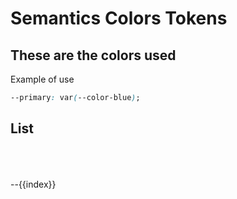 # Semantics Colors Tokens

## These are the colors used

Example of use

```css
--primary: var(--color-blue);
```

## List

<script setup lang="ts">

const themeList = {
  'primary-color': 'var(--color-blue)',
  'text-default-color': 'var(--color-white)',
  'error-color': 'var(--color-red)',
  'valid-color': 'var(--color-green)',
  'info-color': 'var(--color-orange)',
  'action-color': 'var(--action-color)',
  'icon-default-color': 'var(--color-grey-10)',
  'panel-background-header': 'var(--color-grey-60)',
  'panel-background-body': 'var(--color-grey-50)',
  'panel-background-separator': 'var(--color-grey-20)',
  'panel-background-alternative': 'var(--color-grey-30)',
  'input-background': 'var(--color-grey-55)',
  'background': 'var(--color-grey-55)',
}

</script>
<div class="colorContainer">
<copyContainer v-for="(item, index) in themeList" :copyContent="`var(--${index})`">
    <div class="blockColor" :style="{
        'backgroundColor': item
    }" >
    </div>
    --{{index}}
</copyContainer >
</div>

<style>
    .blockColor{
        width: 120px;
        height: 50px;
    }
    .colorContainer{
        display: grid;
        grid-template-columns: 1fr 1fr  1fr;
        column-gap: 15px;
    }

    </style>
